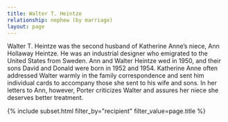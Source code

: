 ```yaml
---
title: Walter T. Heintze
relationship: nephew (by marriage)
layout: page
---
```

Walter T. Heintze was the second husband of Katherine Anne’s niece, Ann Hollaway Heintze.  He was an industrial designer who emigrated to the United States from Sweden. Ann and Walter Heintze wed in 1950, and their sons David and Donald were born in 1952 and 1954.  Katherine Anne often addressed Walter warmly in the family correspondence and sent him individual cards to accompany those she sent to his wife and sons.  In her letters to Ann, however, Porter criticizes Walter and assures her niece she deserves better treatment.

{% include subset.html filter_by="recipient" filter_value=page.title %}
